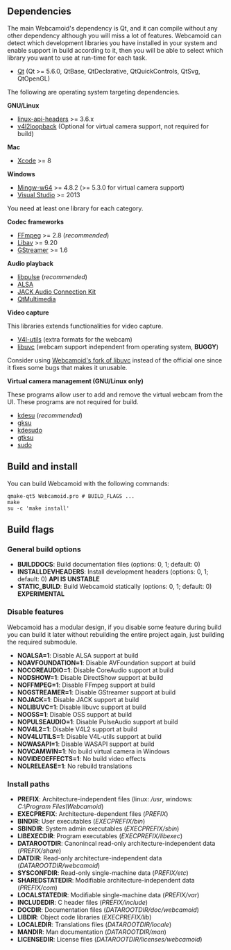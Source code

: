 ## Dependencies ##

The main Webcamoid's dependency is Qt, and it can compile without any other dependency although you will miss a lot of features. Webcamoid can detect which development libraries you have installed in your system and enable support in build according to it, then you will be able to select which library you want to use at run-time for each task.

* [Qt](https://qt-project.org/) (Qt >= 5.6.0, QtBase, QtDeclarative, QtQuickControls, QtSvg, QtOpenGL)

The following are operating system targeting dependencies.

**GNU/Linux**

* [linux-api-headers](http://www.gnu.org/software/libc) >= 3.6.x
* [v4l2loopback](https://github.com/umlaeute/v4l2loopback) (Optional for virtual camera support, not required for build)

**Mac**

* [Xcode](https://developer.apple.com/xcode/) >= 8

**Windows**

* [Mingw-w64](http://mingw-w64.org/doku.php) >= 4.8.2 (>= 5.3.0 for virtual camera support)
* [Visual Studio](https://www.visualstudio.com/) >= 2013

You need at least one library for each category.

**Codec frameworks**

* [FFmpeg](http://ffmpeg.org/) >= 2.8 (*recommended*)
* [Libav](https://libav.org/) >= 9.20
* [GStreamer](http://gstreamer.freedesktop.org/) >= 1.6

**Audio playback**

* [libpulse](http://www.freedesktop.org/wiki/Software/PulseAudio) (*recommended*)
* [ALSA](http://www.alsa-project.org/main/index.php/Main_Page)
* [JACK Audio Connection Kit](http://www.jackaudio.org/)
* [QtMultimedia](http://doc.qt.io/qt-5/qtmultimedia-index.html)

**Video capture**

This libraries extends functionalities for video capture.

* [V4l-utils](https://www.linuxtv.org/wiki/index.php/V4l-utils) (extra formats for the webcam)
* [libuvc](https://github.com/ktossell/libuvc) (webcam support independent from operating system, **BUGGY**)

Consider using [Webcamoid's fork of libuvc](https://github.com/webcamoid/libuvc) instead of the official one since it fixes some bugs that makes it unusable.

**Virtual camera management (GNU/Linux only)**

These programs allow user to add and remove the virtual webcam from the UI. These programs are not required for build.

* [kdesu](https://www.kde.org/workspaces/plasmadesktop/) (*recommended*)
* [gksu](http://www.nongnu.org/gksu/index.html)
* [kdesudo](https://launchpad.net/kdesudo)
* [gtksu](https://github.com/KeithDHedger/GtkSu)
* [sudo](https://www.sudo.ws/sudo/)

## Build and install ##

You can build Webcamoid with the following commands:

    qmake-qt5 Webcamoid.pro # BUILD_FLAGS ...
    make
    su -c 'make install'

## Build flags ##

### General build options ###

- **BUILDDOCS**: Build documentation files (options: 0, 1; default: 0)
- **INSTALLDEVHEADERS**: Install development headers (options: 0, 1; default: 0) **API IS UNSTABLE**
- **STATIC_BUILD**: Build Webcamoid statically (options: 0, 1; default: 0) **EXPERIMENTAL**

### Disable features ###

Webcamoid has a modular design, if you disable some feature during build you can build it later without rebuilding the entire project again, just building the required submodule.

- **NOALSA=1**: Disable ALSA support at build
- **NOAVFOUNDATION=1**: Disable AVFoundation support at build
- **NOCOREAUDIO=1**: Disable CoreAudio support at build
- **NODSHOW=1**: Disable DirectShow support at build
- **NOFFMPEG=1**: Disable FFmpeg support at build
- **NOGSTREAMER=1**: Disable GStreamer support at build
- **NOJACK=1**: Disable JACK support at build
- **NOLIBUVC=1**: Disable libuvc support at build
- **NOOSS=1**: Disable OSS support at build
- **NOPULSEAUDIO=1**: Disable PulseAudio support at build
- **NOV4L2=1**: Disable V4L2 support at build
- **NOV4LUTILS=1**: Disable V4L-utils support at build
- **NOWASAPI=1**: Disable WASAPI support at build
- **NOVCAMWIN=1**: No build virtual camera in Windows
- **NOVIDEOEFFECTS=1**: No build video effects
- **NOLRELEASE=1**: No rebuild translations

### Install paths ###

- **PREFIX**: Architecture-independent files (linux: */usr*, windows: *C:\\Program Files\Webcamoid*)
- **EXECPREFIX**: Architecture-dependent files (*PREFIX*)
- **BINDIR**: User executables (*EXECPREFIX/bin*)
- **SBINDIR**: System admin executables (*EXECPREFIX/sbin*)
- **LIBEXECDIR**: Program executables (*EXECPREFIX/libexec*)
- **DATAROOTDIR**: Canonincal read-only architecture-independent data (*PREFIX/share*)
- **DATDIR**: Read-only architecture-independent data (*DATAROOTDIR/webcamoid*)
- **SYSCONFDIR**: Read-only single-machine data (*PREFIX/etc*)
- **SHAREDSTATEDIR**: Modifiable architecture-independent data (*PREFIX/com*)
- **LOCALSTATEDIR**: Modifiable single-machine data (*PREFIX/var*)
- **INCLUDEDIR**: C header files (*PREFIX/include*)
- **DOCDIR**: Documentation files (*DATAROOTDIR/doc/webcamoid*)
- **LIBDIR**: Object code libraries (*EXECPREFIX/lib*)
- **LOCALEDIR**: Translations files (*DATAROOTDIR/locale*)
- **MANDIR**: Man documentation (*DATAROOTDIR/man*)
- **LICENSEDIR**: License files (*DATAROOTDIR/licenses/webcamoid*)
